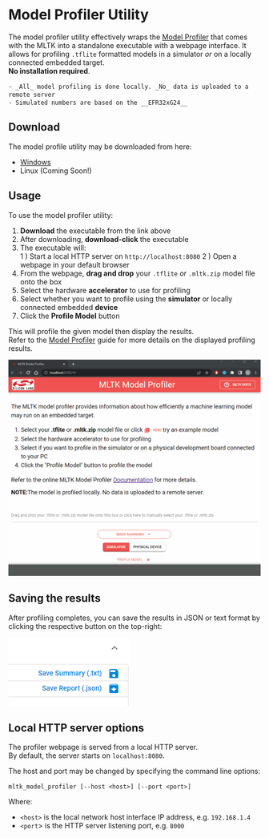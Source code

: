 # Model Profiler Utility

The model profiler utility effectively wraps the [Model Profiler](./model_profiler.md)
that comes with the MLTK into a standalone executable with a webpage interface.
It allows for profiling `.tflite` formatted models in a simulator _or_ on a locally connected 
embedded target.  
__No installation required__.

```{note}
- _All_ model profiling is done locally. _No_ data is uploaded to a remote server
- Simulated numbers are based on the __EFR32xG24__
```

## Download

The model profile utility may be downloaded from here:  
- [Windows](https://www.dropbox.com/s/acz22zktqdet9ww/mltk_model_profiler.exe?dl=1)
- Linux (Coming Soon!)


## Usage

To use the model profiler utility:

1. __Download__ the executable from the link above  
2. After downloading, __download-click__ the executable
3. The executable will:  
   1 ) Start a local HTTP server on `http://localhost:8080`
   2 ) Open a webpage in your default browser
4. From the webpage, __drag and drop__ your `.tflite` _or_ `.mltk.zip` model file onto the box
5. Select the hardware __accelerator__ to use for profiling
6. Select whether you want to profile using the __simulator__ or locally connected embedded __device__
7. Click the __Profile Model__ button

This will profile the given model then display the results.  
Refer to the [Model Profiler](./model_profiler.md) guide for more details on the displayed profiling results.

![](../img/model_profiler_utility.gif)



## Saving the results

After profiling completes, you can save the results in JSON or text format by clicking the respective button on the top-right:

![](../img/model_profiler_utility_save.png)


## Local HTTP server options

The profiler webpage is served from a local HTTP server.  
By default, the server starts on `localhost:8080`.

The host and port may be changed by specifying the command line options:

```shell
mltk_model_profiler [--host <host>] [--port <port>]
```

Where:  
- `<host>` is the local network host interface IP address, e.g. `192.168.1.4`
- `<port`> is the HTTP server listening port, e.g. `8000`



